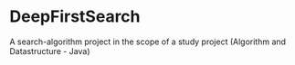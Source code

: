 # DeepFirstSearch
A search-algorithm project in the scope of a study project (Algorithm and Datastructure - Java)
